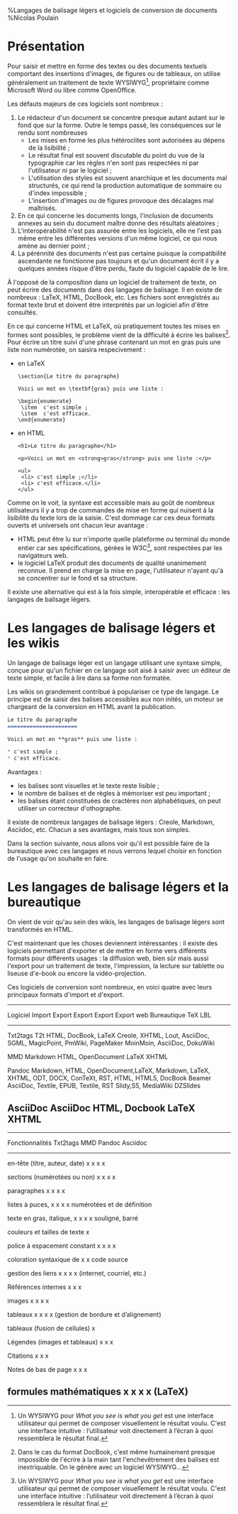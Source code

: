 %Langages de balisage légers et logiciels de conversion de documents
%Nicolas Poulain

Présentation
============

Pour saisir et mettre en forme des textes ou des documents textuels comportant
des insertions d'images, de figures ou de tableaux, on utilise généralement un
traitement de texte WYSIWYG[^1], propriétaire comme Microsoft Word ou libre comme
OpenOffice.

[^1]: Un WYSIWYG pour *What you see is what you get* est une interface
utilisateur qui permet de composer visuellement le résultat voulu. C'est une
interface intuitive : l’utilisateur voit directement à l’écran à quoi
ressemblera le résultat final.

Les défauts majeurs de ces logiciels sont nombreux :

1. Le rédacteur d'un document se concentre presque autant autant sur le fond que
   sur la forme. Outre le temps passé, les conséquences sur le rendu sont
   nombreuses
	* Les mises en forme les plus hétéroclites sont autorisées au dépens de
	  la lisibilité ;
	* Le résultat final est souvent discutable du point du vue de la
	  typographie car les règles n'en sont pas respectées ni par
	  l'utilisateur ni par le logiciel ;
	* L'utilisation des styles est souvent anarchique et les documents mal
	  structurés, ce qui rend la production automatique de sommaire ou
	  d'index impossible ;
	* L'insertion d'images ou de figures provoque des décalages mal
	  maîtrisés.
1. En ce qui concerne les documents longs, l'inclusion de documents annexes au
   sein du document maître donne des résultats aléatoires ;
1. L'interopérabilité n'est pas assurée entre les logiciels, elle ne l'est pas
   même entre les différentes versions d'un même logiciel, ce qui nous amène au
   dernier point ; 
1. La pérénnité des documents n'est pas certaine puisque la compatibilité
   ascendante ne fonctionne pas toujours et qu'un document écrit il y a quelques
   années risque d'être perdu, faute du logiciel capable de le lire.

À l'opposé de la composition dans un logiciel de traitement de texte, on
peut écrire des documents dans des langages de balisage. Il en existe de
nombreux : LaTeX, HTML, DocBook, etc. Les fichiers sont enregistrés au format
texte brut et doivent être interprétés par un logiciel afin d'être consultés.

En ce qui concerne HTML et LaTeX, où pratiquement toutes les mises en formes
sont possibles, le problème vient de la difficulté à écrire les balises[^2].
Pour écrire un titre suivi d'une phrase contenant un mot en gras puis une liste
non numérotée, on saisira respecivement :

[^2]: Dans le cas du format DocBook, c'est même humainement presque impossible de l'écrire à la main tant l'enchevêtrement des
balises est inextriquable. On le génère avec un logiciel WYSIWYG...

* en LaTeX 

	```
	\section{Le titre du paragraphe}
	 
	Voici un mot en \textbf{gras} puis une liste :
	 
	\begin{enumerate}
	 \item  c'est simple ;
	 \item  c'est efficace.
	\end{enumerate}
	```

* en HTML

	```
	<h1>Le titre du paragraphe</h1>
	 
	<p>Voici un mot en <strong>gras</strong> puis une liste :</p>
	 
	<ul>
	 <li> c'est simple ;</li>
	 <li> c'est efficace.</li>
	</ul>
	```

Comme on le voit, la syntaxe est accessible mais au goût de nombreux
utilisateurs il y a trop de commandes de mise en forme qui nuisent à la
lisibilité du texte lors de la saisie.
C'est dommage car ces deux formats ouverts et universels ont chacun leur
avantage :

* HTML peut être lu sur n'importe quelle plateforme ou terminal du monde
  entier car ses spécifications, gérées le W3C[^1], sont respectées par les
  navigateurs web.
* le logiciel LaTeX produit des documents de qualité unanimement
  reconnue. Il prend en charge la mise en page, l'utilisateur n'ayant qu'à se
  concentrer sur le fond et sa structure.

[^1]:Organisme international à but non lucratif

Il existe une alternative qui est à la fois simple, interopérable et efficace :
les langages de balisage légers.

Les langages de balisage légers et les wikis
============================================

Un langage de balisage léger est un langage utilisant une
syntaxe simple, conçue pour qu'un fichier en ce langage soit aisé à saisir avec
un éditeur de texte simple, et facile à lire dans sa forme non formatée.

Les wikis on grandement contribué à populariser ce type de langage. Le principe
est de saisir des balises accessibles aux non inités, un moteur se chargeant de
la conversion en HTML avant la publication.

```markdown
Le titre du paragraphe
======================

Voici un mot en **gras** puis une liste :

* c'est simple ;
* c'est efficace.
```

Avantages :

* les balises sont visuelles et le texte reste lisible ;
* le nombre de balises et de règles à mémoriser est peu important ;
* les balises étant constituées de cractères non alphabétiques, on peut utiliser
  un correcteur d'othographe.

Il existe de nombreux langages de balisage légers : Creole, Markdown, Asciidoc,
etc. Chacun a ses avantages, mais tous son simples.

Dans la section suivante, nous allons voir qu'il est possible faire de la
bureautique avec ces langages et nous verrons lequel choisir en fonction de
l'usage qu'on souhaite en faire.

Les langages de balisage légers et la bureautique
=================================================

On vient de voir qu'au sein des wikis, les langages de balisage légers sont
transformés en HTML. 

C'est maintenant que les choses
deviennent intéressantes : il existe des logiciels permettant d'exporter et
de mettre en forme vers différents formats pour différents usages : la diffusion
web, bien sûr mais aussi l'export pour un traitement de texte, l'impression, la
lecture sur tablette ou liseuse d'e-book ou encore la vidéo-projection.

Ces logiciels de conversion sont nombreux, en voici quatre avec leurs principaux
formats d'import et d'export.

-----------------------------------------------------------
Logiciel  Import    Export   Export       Export   Export
                        web      Bureautique  TeX      LBL
-------   -----     ------   ----------   -----    ---------
Txt2tags  T2t       HTML,    DocBook,     LaTeX    Creole,
                    XHTML,   Lout,                 AsciiDoc,
                    SGML,    MagicPoint,           PmWiki,
                             PageMaker             MoinMoin,
                                                   AsciiDoc,
                                                   DokuWiki

MMD       Markdown  HTML,    OpenDocument LaTeX
                    XHTML

Pandoc    Markdown, HTML,    OpenDocument,LaTeX,   Markdown,
          LaTeX,    XHTML,   ODT, DOCX,   ConTeXt, RST,
          HTML,     HTML5,   DocBook      Beamer   AsciiDoc,
          Textile,  EPUB,                          Textile,
          RST       Slidy,S5,                      MediaWiki
                    DZSlides

AsciiDoc  AsciiDoc  HTML,    Docbook      LaTeX
                    XHTML
------------------------------------------------------------

---------------------------------------------------
Fonctionnalités                Txt2tags MMD  Pandoc Asciidoc
-------------                  ------   ---- ------ -----
en-tête (titre, auteur, date)  x        x    x      x

sections (numérotées ou non)   x        x    x      x

paragraphes                    x        x    x      x

listes à puces,                x        x    x      x
numérotées et de définition 

texte en gras, italique,       x        x    x      x
souligné, barré 

couleurs et tailles de texte                        x

police à espacement constant   x        x    x      x

coloration syntaxique de                     x      x
code source

gestion des liens              x        x    x      x
(internet, courriel, etc.)

Références internes                     x    x      x

images                         x        x    x      x 

tableaux                       x        x    x      x
(gestion de bordure et 
d’alignement)                      

tableaux (fusion de cellules)                       x

Légendes (images et tableaux)           x    x      x

Citations                               x    x      x

Notes de bas de page                    x    x      x

formules mathématiques         x        x    x      x
 (LaTeX)  
-------------------------------------------------




